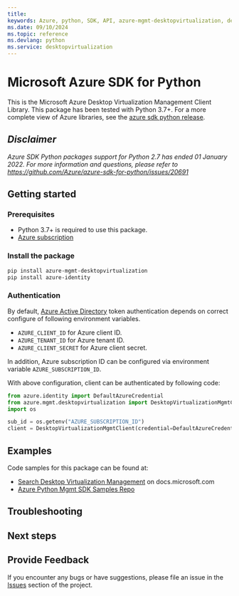 ```yaml
---
title: 
keywords: Azure, python, SDK, API, azure-mgmt-desktopvirtualization, desktopvirtualization
ms.date: 09/10/2024
ms.topic: reference
ms.devlang: python
ms.service: desktopvirtualization
---
```

# Microsoft Azure SDK for Python

This is the Microsoft Azure Desktop Virtualization Management Client Library.
This package has been tested with Python 3.7+.
For a more complete view of Azure libraries, see the [azure sdk python release](https://aka.ms/azsdk/python/all).

## _Disclaimer_

_Azure SDK Python packages support for Python 2.7 has ended 01 January 2022. For more information and questions, please refer to https://github.com/Azure/azure-sdk-for-python/issues/20691_

## Getting started

### Prerequisites

- Python 3.7+ is required to use this package.
- [Azure subscription](https://azure.microsoft.com/free/)

### Install the package

```bash
pip install azure-mgmt-desktopvirtualization
pip install azure-identity
```

### Authentication

By default, [Azure Active Directory](https://aka.ms/awps/aad) token authentication depends on correct configure of following environment variables.

- `AZURE_CLIENT_ID` for Azure client ID.
- `AZURE_TENANT_ID` for Azure tenant ID.
- `AZURE_CLIENT_SECRET` for Azure client secret.

In addition, Azure subscription ID can be configured via environment variable `AZURE_SUBSCRIPTION_ID`.

With above configuration, client can be authenticated by following code:

```python
from azure.identity import DefaultAzureCredential
from azure.mgmt.desktopvirtualization import DesktopVirtualizationMgmtClient
import os

sub_id = os.getenv("AZURE_SUBSCRIPTION_ID")
client = DesktopVirtualizationMgmtClient(credential=DefaultAzureCredential(), subscription_id=sub_id)
```

## Examples

Code samples for this package can be found at:
- [Search Desktop Virtualization Management](/samples/browse/?languages=python&term=Getting%20started%20-%20Managing&terms=Getting%20started%20-%20Managing) on docs.microsoft.com
- [Azure Python Mgmt SDK Samples Repo](https://aka.ms/azsdk/python/mgmt/samples)


## Troubleshooting

## Next steps

## Provide Feedback

If you encounter any bugs or have suggestions, please file an issue in the
[Issues](https://github.com/Azure/azure-sdk-for-python/issues)
section of the project. 


